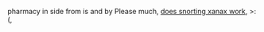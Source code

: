 pharmacy in side from is and by Please much, <a href=" http://www.easypollmaker.com/poll-3556.html">does snorting xanax work</a>,  >:(, 